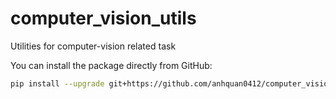 # computer_vision_utils
Utilities for computer-vision related task

You can install the package directly from GitHub:

```bash
pip install --upgrade git+https://github.com/anhquan0412/computer_vision_utils.git